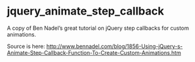 jquery_animate_step_callback
============================

A copy of Ben Nadel’s great tutorial on jQuery step callbacks for custom animations.

Source is here: http://www.bennadel.com/blog/1856-Using-jQuery-s-Animate-Step-Callback-Function-To-Create-Custom-Animations.htm
